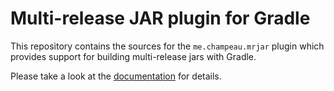 # Multi-release JAR plugin for Gradle

This repository contains the sources for the `me.champeau.mrjar` plugin which provides support for building multi-release jars with Gradle.

Please take a look at the [documentation](https://melix.github.io/gradle-mrjar-plugin/index.html) for details.
